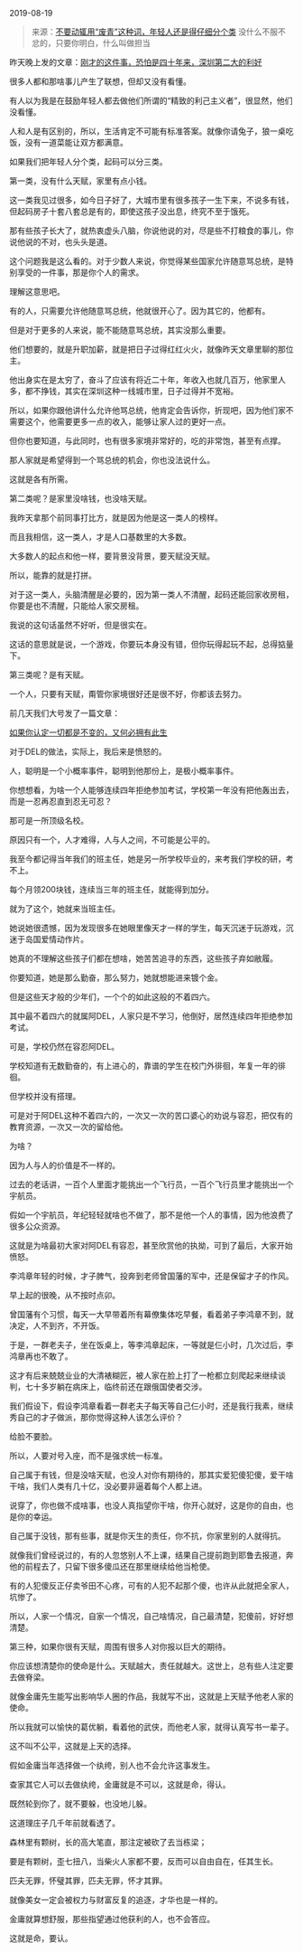 2019-08-19

> 来源：[不要动辄用“废青”这种词，年轻人还是得仔细分个类](http://mp.weixin.qq.com/s?__biz=MzU3NDc5Nzc0NQ==&mid=2247485234&idx=1&sn=a486ee2dac277893b8fc4894ca6ae136&chksm=fd2da5ecca5a2cfa2015242d7f8437dca941aa9c0b735a24c6041b525691b1821b9baf90fbf8&scene=27#wechat_redirect)
> 没什么不服不忿的，只要你明白，什么叫做担当

昨天晚上发的文章：[刚才的这件事，恐怕是四十年来，深圳第二大的利好](http://mp.weixin.qq.com/s?__biz=MzU3NDc5Nzc0NQ==&mid=2247485228&idx=1&sn=278e8a83194a0e77b50efc1b49344080&chksm=fd2da5f2ca5a2ce46d728c804a64a4b384282de69dce805c0779fbb30a8b38adbdcd8e7d5b09&scene=21#wechat_redirect)  

  

很多人都和那啥事儿产生了联想，但却又没有看懂。

  

有人以为我是在鼓励年轻人都去做他们所谓的“精致的利己主义者”，很显然，他们没看懂。

  

人和人是有区别的，所以，生活肯定不可能有标准答案。就像你请兔子，狼一桌吃饭，没有一道菜能让双方都满意。

  

如果我们把年轻人分个类，起码可以分三类。  

  

第一类，没有什么天赋，家里有点小钱。

  

这一类我见过很多，如今日子好了，大城市里有很多孩子一生下来，不说多有钱，但起码房子十套八套总是有的，即使这孩子没出息，终究不至于饿死。  

  

那有些孩子长大了，就热衷虚头八脑，你说他说的对，尽是些不打粮食的事儿，你说他说的不对，也头头是道。  

  

这个问题我是这么看的。对于少数人来说，你觉得某些国家允许随意骂总统，是特别享受的一件事，那是你个人的需求。

  

理解这意思吧。

  

有的人，只需要允许他随意骂总统，他就很开心了。因为其它的，他都有。  

  

但是对于更多的人来说，能不能随意骂总统，其实没那么重要。

  

他们想要的，就是升职加薪，就是把日子过得红红火火，就像昨天文章里聊的那位主。  

  

他出身实在是太穷了，奋斗了应该有将近二十年，年收入也就几百万，他家里人多，都不挣钱，其实在深圳这种一线城市里，日子过得并不宽裕。

  

所以，如果你跟他讲什么允许他骂总统，他肯定会告诉你，折现吧，因为他们家不需要这个，他需要更多一点的收入，能够让家人过的更好一点。  

  

但你也要知道，与此同时，也有很多家境非常好的，吃的非常饱，甚至有点撑。  

  

那人家就是希望得到一个骂总统的机会，你也没法说什么。

  

这就是各有所需。

  

第二类呢？是家里没啥钱，也没啥天赋。  

  

我昨天拿那个前同事打比方，就是因为他是这一类人的榜样。  

  

而且我相信，这一类人，才是人口基数里的大多数。

  

大多数人的起点和他一样，要背景没背景，要天赋没天赋。  

  

所以，能靠的就是打拼。  

  

对于这一类人，头脑清醒是必要的，因为第一类人不清醒，起码还能回家收房租，你要是也不清醒，只能给人家交房租。

  

我说的这句话虽然不好听，但是很实在。  

  

这话的意思就是说，一个游戏，你要玩本身没有错，但你玩得起玩不起，总得掂量下。  

  

第三类呢？是有天赋。  

  

一个人，只要有天赋，甭管你家境很好还是很不好，你都该去努力。

  

前几天我们大号发了一篇文章：  

[如果你认定一切都是不变的，又何必拥有此生](https://mp.weixin.qq.com/s?__biz=MzU0MjYwNDU2Mw==&mid=2247487112&idx=1&sn=38c45e8545f2f12cceca7acc2a8e50b0&chksm=fb1962f4cc6eebe2ac5b851e0c57c7cc2e3d7cb1eb9c052b56cb69afa27c22582db73aa1d831&token=173462745&lang=zh_CN&scene=21#wechat_redirect)  

  

对于DEL的做法，实际上，我后来是愤怒的。

  

人，聪明是一个小概率事件，聪明到他那份上，是极小概率事件。  

  

你想想看，为啥一个人能够连续四年拒绝参加考试，学校第一年没有把他轰出去，而是一忍再忍直到忍无可忍？

  

那可是一所顶级名校。  

  

原因只有一个，人才难得，人与人之间，不可能是公平的。  

  

我至今都记得当年我们的班主任，她是另一所学校毕业的，来考我们学校的研，考不上。

  

每个月领200块钱，连续当三年的班主任，就能得到加分。  

  

就为了这个，她就来当班主任。

  

她说她很遗憾，因为发现很多在她眼里像天才一样的学生，每天沉迷于玩游戏，沉迷于岛国爱情动作片。

  

她真的不理解这些孩子们都在想啥，她苦苦追寻的东西，这些孩子弃如敝履。

  

你要知道，她是那么勤奋，那么努力，她就想能进来镀个金。  

  

但是这些天才般的少年们，一个个的如此这般的不着四六。  

  

其中最不着四六的就属阿DEL，人家只是不学习，他倒好，居然连续四年拒绝参加考试。  

  

可是，学校仍然在容忍阿DEL。  

  

学校知道有无数勤奋的，有上进心的，靠谱的学生在校门外徘徊，年复一年的徘徊。

  

但学校并没有搭理。

  

可是对于阿DEL这种不着四六的，一次又一次的苦口婆心的劝说与容忍，把仅有的教育资源，一次又一次的留给他。

  

为啥？

  

因为人与人的价值是不一样的。  

  

过去的老话讲，一百个人里面才能挑出一个飞行员，一百个飞行员里才能挑出一个宇航员。

  

假如一个宇航员，年纪轻轻就啥也不做了，那不是他一个人的事情，因为他浪费了很多公众资源。  

  

这就是为啥最初大家对阿DEL有容忍，甚至欣赏他的执拗，可到了最后，大家开始愤怒。  

  

李鸿章年轻的时候，才子脾气，投奔到老师曾国藩的军中，还是保留才子的作风。

  

早上起的很晚，从不按时点卯。

  

曾国藩有个习惯，每天一大早带着所有幕僚集体吃早餐，看着弟子李鸿章不到，就决定，人不到齐，不开饭。

  

于是，一群老夫子，坐在饭桌上，等李鸿章起床，一等就是仨小时，几次过后，李鸿章再也不敢了。

  

这才有后来兢兢业业的大清裱糊匠，被人家在脸上打了一枪都立刻爬起来继续谈判，七十多岁躺在病床上，临终前还在跟俄国使者交涉。  

  

我们假设下，假设李鸿章看着一群老夫子每天等自己仨小时，还是我行我素，继续秀自己的才子做派，那你觉得这种人该怎么评价？  

  

给脸不要脸。

  

所以，人要对号入座，而不是强求统一标准。  

  

自己属于有钱，但是没啥天赋，也没人对你有期待的，那其实爱犯傻犯傻，爱干啥干啥，我们人类有几十亿，没必要非逼着每个人都上进。

  

说穿了，你也做不成啥事，也没人真指望你干啥，你开心就好，这是你的自由，也是你的幸运。

  

自己属于没钱，那有些事，就是你天生的责任，你不抗，你家里别的人就得抗。  

  

就像我们曾经说过的，有的人忽悠别人不上课，结果自己提前跑到耶鲁去报道，奔他的前程去了，只留下很多傻瓜还在那里继续给他当枪使。

  

有的人犯傻反正仔卖爷田不心疼，可有的人犯不起那个傻，也许从此就把全家人，坑惨了。

  

所以，人家一个情况，自家一个情况，自己啥情况，自己最清楚，犯傻前，好好想清楚。

  

第三种，如果你很有天赋，周围有很多人对你报以巨大的期待。  

  

你应该想清楚你的使命是什么。天赋越大，责任就越大。这世上，总有些人注定要去做脊梁。

  

就像金庸先生能写出影响华人圈的作品，我就写不出，这就是上天赋予他老人家的使命。  

  

所以我就可以愉快的葛优躺，看着他的武侠，而他老人家，就得认真写书一辈子。

  

这不叫不公平，这就是上天的选择。

  

假如金庸当年选择做一个纨绔，别人也不会允许这事发生。  

  

查家其它人可以去做纨绔，金庸就是不可以，这就是命，得认。  

  

既然轮到你了，就不要躲，也没地儿躲。

  

这道理庄子几千年前就看透了。

  

森林里有颗树，长的高大笔直，那注定被砍了去当栋梁；

要是有颗树，歪七扭八，当柴火人家都不要，反而可以自由自在，任其生长。  

  

匹夫无罪，怀璧其罪，匹夫无罪，怀才其罪。

  

就像美女一定会被权力与财富反复的追逐，才华也是一样的。

  

金庸就算想舒服，那些指望通过他获利的人，也不会答应。  

  

这就是命，要认。  

